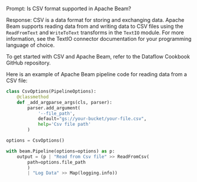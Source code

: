 Prompt:
Is CSV format supported in Apache Beam?

Response:
CSV is a data format for storing and exchanging data. Apache Beam supports reading data from and writing data to CSV files using the `ReadFromText` and `WriteToText` transforms in the `TextIO` module. For more information, see the TextIO connector documentation for your programming language of choice.

To get started with CSV and Apache Beam, refer to the Dataflow Cookbook GitHub repository.

Here is an example of Apache Beam pipeline code for reading data from a CSV file:

```python
class CsvOptions(PipelineOptions):
    @classmethod
    def _add_argparse_args(cls, parser):
        parser.add_argument(
            '--file_path',
            default="gs://your-bucket/your-file.csv",
            help='Csv file path'
        )

options = CsvOptions()

with beam.Pipeline(options=options) as p:
    output = (p | "Read from Csv file" >> ReadFromCsv(
        path=options.file_path
        )
        | "Log Data" >> Map(logging.info))

```
